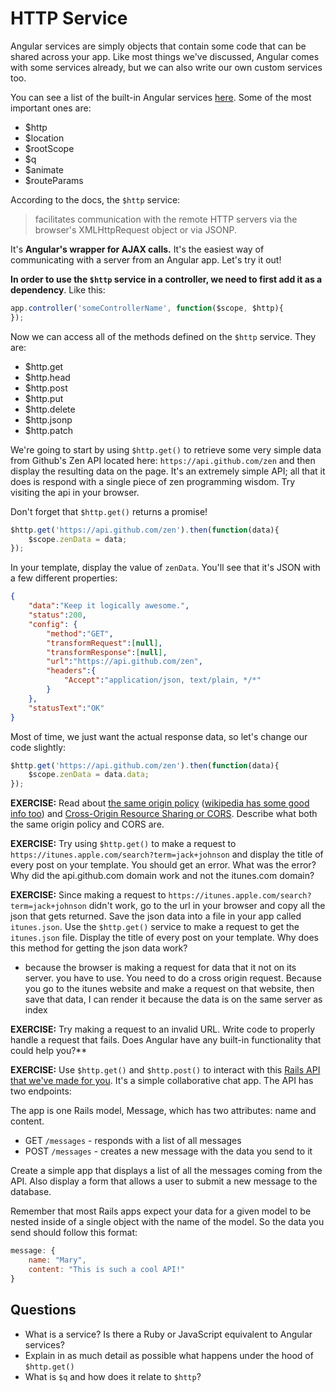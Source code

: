 # HTTP Service

Angular services are simply objects that contain some code that can be shared across your app.  Like most things we've discussed, Angular comes with some services already, but we can also write our own custom services too.  

You can see a list of the built-in Angular services [here](https://docs.angularjs.org/api/ng/service).  Some of the most important ones are:

* $http
* $location
* $rootScope
* $q
* $animate
* $routeParams

According to the docs, the `$http` service:

>facilitates communication with the remote HTTP servers via the browser's XMLHttpRequest object or via JSONP.

It's **Angular's wrapper for AJAX calls.**  It's the easiest way of communicating with a server from an Angular app. Let's try it out!

**In order to use the `$http` service in a controller, we need to first add it as a dependency**.  Like this:

```js
app.controller('someControllerName', function($scope, $http){
});
```

Now we can access all of the methods defined on the `$http` service. They are:

* $http.get
* $http.head
* $http.post
* $http.put
* $http.delete
* $http.jsonp
* $http.patch


We're going to start by using `$http.get()` to retrieve some very simple data from Github's Zen API located here: `https://api.github.com/zen` and then display the resulting data on the page. It's an extremely simple API; all that it does is respond with a single piece of zen programming wisdom.  Try visiting the api in your browser.

Don't forget that `$http.get()` returns a promise!

```js
$http.get('https://api.github.com/zen').then(function(data){
	$scope.zenData = data;
});
```

In your template, display the value of `zenData`.  You'll see that it's JSON with a few different properties:

```json
{
	"data":"Keep it logically awesome.",
	"status":200,
	"config": {
		"method":"GET",
		"transformRequest":[null],
		"transformResponse":[null],
		"url":"https://api.github.com/zen",
		"headers":{
			"Accept":"application/json, text/plain, */*"
		}
	},
	"statusText":"OK"
}
```

Most of time, we just want the actual response data, so let's change our code slightly:

```js
$http.get('https://api.github.com/zen').then(function(data){
	$scope.zenData = data.data;
});
```
**EXERCISE:** Read about [the same origin policy](https://developer.mozilla.org/en-US/docs/Web/Security/Same-origin_policy) ([wikipedia has some good info too](https://en.wikipedia.org/wiki/Same-origin_policy)) and [Cross-Origin Resource Sharing or CORS](https://developer.mozilla.org/en-US/docs/Web/HTTP/Access_control_CORS).  Describe what both the same origin policy and CORS are.

**EXERCISE:** Try using `$http.get()` to make a request to `https://itunes.apple.com/search?term=jack+johnson` and display the title of every post on your template. You should get an error. What was the error?  Why did the api.github.com domain work and not the itunes.com domain?

**EXERCISE:** Since making a request to `https://itunes.apple.com/search?term=jack+johnson` didn't work, go to the url in your browser and copy all the json that gets returned.  Save the json data into a file in your app called `itunes.json`.  Use the `$http.get()` service to make a request to get the `itunes.json` file.  Display the title of every post on your template.  Why does this method for getting the json data work?
- because the browser is making a request for data that it not on its server. you have to use. You need to do a cross origin request. Because you go to the itunes website and make a request on that website, then save that data, I can render it because the data is on the same server as index

**EXERCISE:** Try making a request to an invalid URL.  Write code to properly handle a request that fails.  Does Angular have any built-in functionality that could help you?**


**EXERCISE:** Use `$http.get()` and `$http.post()` to interact with this [Rails API that we've made for you](https://shielded-peak-6345.herokuapp.com/).  It's a simple collaborative chat app.  The API has two endpoints:

The app is one Rails model, Message, which has two attributes: name and content.

* GET `/messages` - responds with a list of all messages
* POST `/messages` - creates a new message with the data you send to it

Create a simple app that displays a list of all the messages coming from the API.  Also display a form that allows a user to submit a new message to the database.

Remember that most Rails apps expect your data for a given model to be nested inside of a single object with the name of the model.  So the data you send should follow this format:

```js
message: {
	name: "Mary",
	content: "This is such a cool API!"
}
```

## Questions

* What is a service?  Is there a Ruby or JavaScript equivalent to Angular services?
* Explain in as much detail as possible what happens under the hood of `$http.get()`
* What is `$q` and how does it relate to `$http`?

